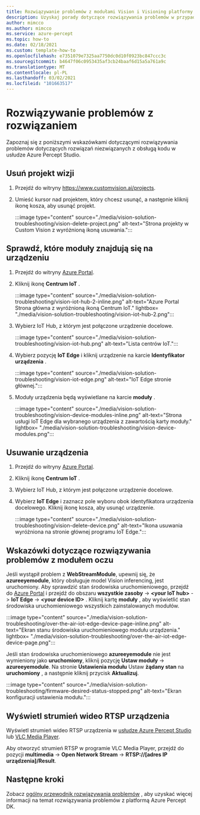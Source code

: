 ```yaml
---
title: Rozwiązywanie problemów z modułami Vision i Visioning platformy Azure Percept
description: Uzyskaj porady dotyczące rozwiązywania problemów w przypadku niektórych typowych problemów występujących w środowiskach tworzenia prototypów systemu AI
author: mimcco
ms.author: mimcco
ms.service: azure-percept
ms.topic: how-to
ms.date: 02/18/2021
ms.custom: template-how-to
ms.openlocfilehash: e7351079e7325aa7750dc0d10f0923bc847ccc3c
ms.sourcegitcommit: b4647f06c0953435af3cb24baaf6d15a5a761a9c
ms.translationtype: MT
ms.contentlocale: pl-PL
ms.lasthandoff: 03/02/2021
ms.locfileid: "101663517"
---
```

# <a name="vision-solution-troubleshooting"></a>Rozwiązywanie problemów z rozwiązaniem

Zapoznaj się z poniższymi wskazówkami dotyczącymi rozwiązywania problemów dotyczących rozwiązań niezwiązanych z obsługą kodu w usłudze Azure Percept Studio.

## <a name="delete-a-vision-project"></a>Usuń projekt wizji

1. Przejdź do witryny https://www.customvision.ai/projects.

1. Umieść kursor nad projektem, który chcesz usunąć, a następnie kliknij ikonę kosza, aby usunąć projekt.

    :::image type="content" source="./media/vision-solution-troubleshooting/vision-delete-project.png" alt-text="Strona projekty w Custom Vision z wyróżnioną ikoną usuwania.":::

## <a name="check-which-modules-are-on-a-device"></a>Sprawdź, które moduły znajdują się na urządzeniu

1. Przejdź do witryny [Azure Portal](https://portal.azure.com/?feature.canmodifystamps=true&Microsoft_Azure_Iothub=aduprod&microsoft_azure_marketplace_ItemHideKey=Microsoft_Azure_ADUHidden#home).

1. Kliknij ikonę **Centrum IoT** .

    :::image type="content" source="./media/vision-solution-troubleshooting/vision-iot-hub-2-inline.png" alt-text="Azure Portal Strona główna z wyróżnioną ikoną Centrum IoT." lightbox= "./media/vision-solution-troubleshooting/vision-iot-hub-2.png":::

1. Wybierz IoT Hub, z którym jest połączone urządzenie docelowe.

    :::image type="content" source="./media/vision-solution-troubleshooting/vision-iot-hub.png" alt-text="Lista centrów IoT.":::

1. Wybierz pozycję **IoT Edge** i kliknij urządzenie na karcie **Identyfikator urządzenia** .

    :::image type="content" source="./media/vision-solution-troubleshooting/vision-iot-edge.png" alt-text="IoT Edge stronie głównej.":::

1. Moduły urządzenia będą wyświetlane na karcie **moduły** .

    :::image type="content" source="./media/vision-solution-troubleshooting/vision-device-modules-inline.png" alt-text="Strona usługi IoT Edge dla wybranego urządzenia z zawartością karty moduły." lightbox= "./media/vision-solution-troubleshooting/vision-device-modules.png":::

## <a name="delete-a-device"></a>Usuwanie urządzenia

1. Przejdź do witryny [Azure Portal](https://portal.azure.com/?feature.canmodifystamps=true&Microsoft_Azure_Iothub=aduprod&microsoft_azure_marketplace_ItemHideKey=Microsoft_Azure_ADUHidden#home).

1. Kliknij ikonę **Centrum IoT** .

1. Wybierz IoT Hub, z którym jest połączone urządzenie docelowe.

1. Wybierz **IoT Edge** i zaznacz pole wyboru obok identyfikatora urządzenia docelowego. Kliknij ikonę kosza, aby usunąć urządzenie.

    :::image type="content" source="./media/vision-solution-troubleshooting/vision-delete-device.png" alt-text="Ikona usuwania wyróżniona na stronie głównej programu IoT Edge.":::

## <a name="eye-module-troubleshooting-tips"></a>Wskazówki dotyczące rozwiązywania problemów z modułem oczu

Jeśli wystąpił problem z **WebStreamModule**, upewnij się, że **azureeyemodule**, który obsługuje model Vision inferencing, jest uruchomiony. Aby sprawdzić stan środowiska uruchomieniowego, przejdź do [Azure Portal](https://portal.azure.com/?feature.canmodifystamps=true&Microsoft_Azure_Iothub=aduprod&microsoft_azure_marketplace_ItemHideKey=Microsoft_Azure_ADUHidden#home) i przejdź do obszaru **wszystkie zasoby**  ->  **\<your IoT hub>**  ->  **IoT Edge**  ->  **\<your device ID>** . Kliknij kartę **moduły** , aby wyświetlić stan środowiska uruchomieniowego wszystkich zainstalowanych modułów.

:::image type="content" source="./media/vision-solution-troubleshooting/over-the-air-iot-edge-device-page-inline.png" alt-text="Ekran stanu środowiska uruchomieniowego modułu urządzenia." lightbox= "./media/vision-solution-troubleshooting/over-the-air-iot-edge-device-page.png":::

Jeśli stan środowiska uruchomieniowego **azureeyemodule** nie jest wymieniony jako **uruchomiony**, kliknij pozycję **Ustaw moduły**  ->  **azureeyemodule**. Na stronie **Ustawienia modułu** Ustaw **żądany stan** na **uruchomiony** , a następnie kliknij przycisk **Aktualizuj**.

 :::image type="content" source="./media/vision-solution-troubleshooting/firmware-desired-status-stopped.png" alt-text="Ekran konfiguracji ustawienia modułu.":::

## <a name="view-device-rtsp-video-stream"></a>Wyświetl strumień wideo RTSP urządzenia

Wyświetl strumień wideo RTSP urządzenia w [usłudze Azure Percept Studio](./how-to-view-video-stream.md) lub [VLC Media Player](https://www.videolan.org/vlc/index.html).

Aby otworzyć strumień RTSP w programie VLC Media Player, przejdź do pozycji **multimedia**  ->  **Open Network Stream**  ->  **RTSP://[adres IP urządzenia]/Result**.

## <a name="next-steps"></a>Następne kroki

Zobacz [ogólny przewodnik rozwiązywania problemów](./troubleshoot-dev-kit.md) , aby uzyskać więcej informacji na temat rozwiązywania problemów z platformą Azure Percept DK.